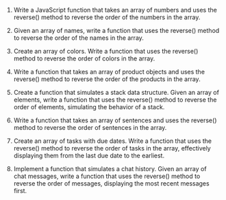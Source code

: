 1. Write a JavaScript function that takes an array of numbers and uses the reverse() method to reverse the order of the numbers in the array.

2. Given an array of names, write a function that uses the reverse() method to reverse the order of the names in the array.

3. Create an array of colors. Write a function that uses the reverse() method to reverse the order of colors in the array.

4. Write a function that takes an array of product objects and uses the reverse() method to reverse the order of the products in the array.

 5. Create a function that simulates a stack data structure. Given an array of elements, write a function that uses the reverse() method to reverse the order of elements, simulating the behavior of a stack.

6. Write a function that takes an array of sentences and uses the reverse() method to reverse the order of sentences in the array.

7. Create an array of tasks with due dates. Write a function that uses the reverse() method to reverse the order of tasks in the array, effectively displaying them from the last due date to the earliest.

8. Implement a function that simulates a chat history. Given an array of chat messages, write a function that uses the reverse() method to reverse the order of messages, displaying the most recent messages first.